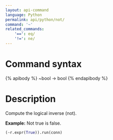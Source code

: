 ```yaml
---
layout: api-command 
language: Python
permalink: api/python/not/
command: '~'
related_commands:
    '==': eq/
    '!=': ne/
---
```


# Command syntax #

{% apibody %}
~bool &rarr; bool
{% endapibody %}

# Description #
Compute the logical inverse (not).

__Example:__ Not true is false.

```py
(~r.expr(True)).run(conn)
```
